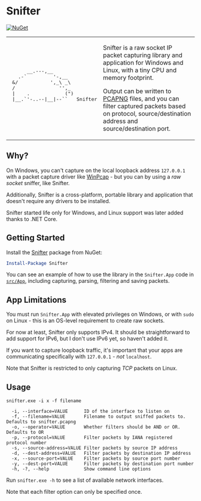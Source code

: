 # Snifter
[![NuGet](https://img.shields.io/nuget/v/Snifter.svg)](https://www.nuget.org/packages/Snifter)

<table border="0">
 <tr>
    <td>
      <pre>
      __.---,__
   .-`         '-,__
 &/           ',_\ _\
 /               '',_
 |    .            (")
 |__.`'-..--|__|--``   Snifter
      </pre>
    </td>
    <td>
      <p>Snifter is a raw socket IP packet capturing library and application for Windows and Linux, with a tiny CPU and memory footprint.</p>
      <p>Output can be written to <a href="https://github.com/pcapng/pcapng">PCAPNG</a> files, and you can filter captured packets based on protocol, source/destination address and source/destination port.</p>
    </td>
 </tr>
</table>

## Why?
On Windows, you can't capture on the local loopback address `127.0.0.1` with a packet capture driver like [WinPcap](https://wiki.wireshark.org/WinPcap) - but you can by using a *raw socket* sniffer, like Snifter.

Additionally, Snifter is a cross-platform, portable library and application that doesn't require any drivers to be installed.

Snifter started life only for Windows, and Linux support was later added thanks to .NET Core.

## Getting Started
Install the [Snifter](https://www.nuget.org/packages/Snifter) package from NuGet:

```powershell
Install-Package Snifter
```

You can see an example of how to use the library in the `Snifter.App` code in <a href="https://github.com/cocowalla/Snifter/tree/master/src/App">`src/App`</a>, including capturing, parsing, filtering and saving packets.

## App Limitations
You must run `Snifter.App` with elevated privileges on Windows, or with `sudo` on Linux - this is an OS-level requirement to create raw sockets.

For now at least, Snifter only supports IPv4. It should be straightforward to add support for IPv6, but I don't use IPv6 yet, so haven't added it.

If you want to capture loopback traffic, it's important that your apps are communicating specifically with `127.0.0.1` - *not* `localhost`.

Note that Snifter is restricted to only capturing *TCP* packets on Linux.

## Usage
````
snifter.exe -i x -f filename

  -i, --interface=VALUE      ID of the interface to listen on
  -f, --filename=VALUE       Filename to output sniffed packets to. Defaults to snifter.pcapng
  -o, --operator=VALUE       Whether filters should be AND or OR. Defaults to OR
  -p, --protocol=VALUE       Filter packets by IANA registered protocol number
  -s, --source-address=VALUE Filter packets by source IP address
  -d, --dest-address=VALUE   Filter packets by destination IP address
  -x, --source-port=VALUE    Filter packets by source port number
  -y, --dest-port=VALUE      Filter packets by destination port number
  -h, -?, --help             Show command line options
````

Run `snifter.exe -h` to see a list of available network interfaces.

Note that each filter option can only be specified once.
